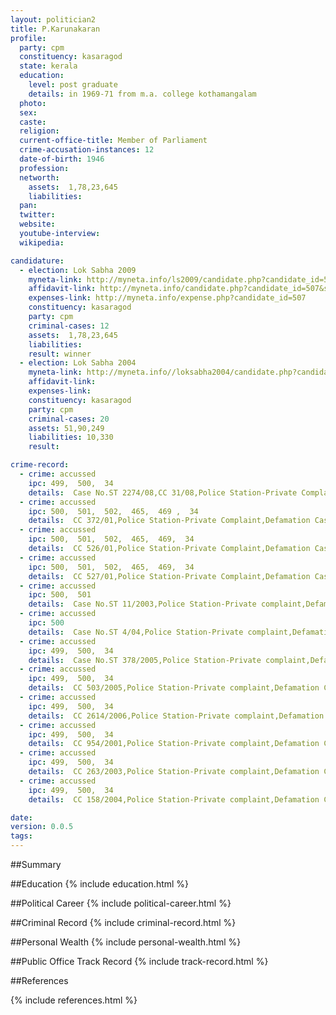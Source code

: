 ```yaml
---
layout: politician2
title: P.Karunakaran
profile: 
  party: cpm
  constituency: kasaragod
  state: kerala
  education: 
    level: post graduate
    details: in 1969-71 from m.a. college kothamangalam
  photo: 
  sex: 
  caste: 
  religion: 
  current-office-title: Member of Parliament
  crime-accusation-instances: 12
  date-of-birth: 1946
  profession: 
  networth: 
    assets:  1,78,23,645
    liabilities: 
  pan: 
  twitter: 
  website: 
  youtube-interview: 
  wikipedia: 

candidature: 
  - election: Lok Sabha 2009
    myneta-link: http://myneta.info/ls2009/candidate.php?candidate_id=507
    affidavit-link: http://myneta.info/candidate.php?candidate_id=507&scan=original
    expenses-link: http://myneta.info/expense.php?candidate_id=507
    constituency: kasaragod 
    party: cpm
    criminal-cases: 12
    assets:  1,78,23,645
    liabilities: 
    result: winner 
  - election: Lok Sabha 2004
    myneta-link: http://myneta.info//loksabha2004/candidate.php?candidate_id=1886
    affidavit-link: 
    expenses-link: 
    constituency: kasaragod 
    party: cpm
    criminal-cases: 20
    assets: 51,90,249
    liabilities: 10,330
    result:  

crime-record: 
  - crime: accussed
    ipc: 499,  500,  34
    details:  Case No.ST 2274/08,CC 31/08,Police Station-Private Complaint,State-Kerala,JFCM(I)Court Aluva  
  - crime: accussed
    ipc: 500,  501,  502,  465,  469 ,  34
    details:  CC 372/01,Police Station-Private Complaint,Defamation Case,JFCM(II)Court Ernakulam,Date-5/3/01,Stayed by High Court of Kerala as per order in Crl MC 2385/2001  
  - crime: accussed
    ipc: 500,  501,  502,  465,  469,  34
    details:  CC 526/01,Police Station-Private Complaint,Defamation Case,JFCM(II)Court Ernakulam,Date-13/7/01,Stayed by High Court of Kerala as per order in Crl MC 3461/01  
  - crime: accussed
    ipc: 500,  501,  502,  465,  469,  34
    details:  CC 527/01,Police Station-Private Complaint,Defamation Case,JFCM Court Ernakulam,Date-17/3/01,Stayed by High Court as per order in Crl MC 3462/01  
  - crime: accussed
    ipc: 500,  501
    details:  Case No.ST 11/2003,Police Station-Private complaint,Defamation Case,CJM Court Alappuzha,Date-5/3/04  
  - crime: accussed
    ipc: 500
    details:  Case No.ST 4/04,Police Station-Private complaint,Defamation Case,CJM Court Alappuzha,Date-6/5/04  
  - crime: accussed
    ipc: 499,  500,  34
    details:  Case No.ST 378/2005,Police Station-Private complaint,Defamation Case,JFCM Court Cherthala  
  - crime: accussed
    ipc: 499,  500,  34
    details:  CC 503/2005,Police Station-Private complaint,Defamation Case,JFCM(III) Court Thiruvanantpuram,Stayed by High Court of Kerala  
  - crime: accussed
    ipc: 499,  500,  34
    details:  CC 2614/2006,Police Station-Private complaint,Defamation Case,JFCM(I) Court Palakkad  
  - crime: accussed
    ipc: 499,  500,  34
    details:  CC 954/2001,Police Station-Private complaint,Defamation Case,JFCM(I) Court Thrissur  
  - crime: accussed
    ipc: 499,  500,  34
    details:  CC 263/2003,Police Station-Private complaint,Defamation Case,CJM Court Thrissur,Date-20/8/03  
  - crime: accussed
    ipc: 499,  500,  34
    details:  CC 158/2004,Police Station-Private complaint,Defamation Case,JFCM Court Mattannur,Date-4/1/04  

date: 
version: 0.0.5
tags: 
---
```

##Summary


##Education
{% include education.html %}


##Political Career
{% include political-career.html %}


##Criminal Record
{% include criminal-record.html %}


##Personal Wealth
{% include personal-wealth.html %}


##Public Office Track Record
{% include track-record.html %}


##References


{% include references.html %}